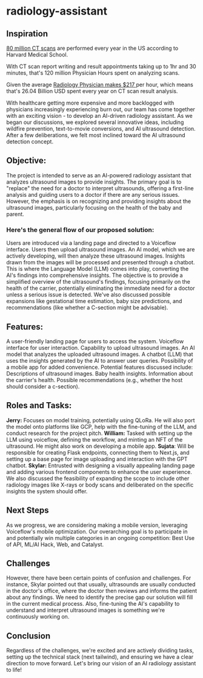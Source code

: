 # radiology-assistant

## Inspiration

[80 million CT scans](https://www.health.harvard.edu/cancer/radiation-risk-from-medical-imaging) are performed every year in the US according to Harvard Medical School.

With CT scan report writing and result appointments taking up to 1hr and 30 minutes, that's 120 million Physician Hours spent on analyzing scans.

Given the average [Radiology Physician makes $217 ](https://www.salary.com/research/salary/benchmark/physician-radiology-hourly-wages) per hour, which means that's 26.04 Billion USD spent every year on CT scan result analysis.

With healthcare getting more expensive and more backlogged with physicians increasingly experiencing burn out, our team has come together with an exciting vision - to develop an AI-driven radiology assistant. As we began our discussions, we explored several innovative ideas, including wildfire prevention, text-to-movie conversions, and AI ultrasound detection. After a few deliberations, we felt most inclined toward the AI ultrasound detection concept.

## Objective:
The project is intended to serve as an AI-powered radiology assistant that analyzes ultrasound images to provide insights. The primary goal is to "replace" the need for a doctor to interpret ultrasounds, offering a first-line analysis and guiding users to a doctor if there are any serious issues. However, the emphasis is on recognizing and providing insights about the ultrasound images, particularly focusing on the health of the baby and parent.

### Here's the general flow of our proposed solution:

Users are introduced via a landing page and directed to a Voiceflow interface.
Users then upload ultrasound images.
An AI model, which we are actively developing, will then analyze these ultrasound images.
Insights drawn from the images will be processed and presented through a chatbot. This is where the Language Model (LLM) comes into play, converting the AI's findings into comprehensive insights.
The objective is to provide a simplified overview of the ultrasound's findings, focusing primarily on the health of the carrier, potentially eliminating the immediate need for a doctor unless a serious issue is detected.
We've also discussed possible expansions like gestational time estimation, baby size predictions, and recommendations (like whether a C-section might be advisable).

## Features:

A user-friendly landing page for users to access the system.
Voiceflow interface for user interaction.
Capability to upload ultrasound images.
An AI model that analyzes the uploaded ultrasound images.
A chatbot (LLM) that uses the insights generated by the AI to answer user queries.
Possibility of a mobile app for added convenience.
Potential features discussed include:
Descriptions of ultrasound images.
Baby health insights.
Information about the carrier's health.
Possible recommendations (e.g., whether the host should consider a c-section).

## Roles and Tasks:

**Jerry:** Focuses on model training, potentially using QLoRa. He will also port the model onto platforms like GCP, help with the fine-tuning of the LLM, and conduct research for the project pitch.
**William:** Tasked with setting up the LLM using voiceflow, defining the workflow, and minting an NFT of the ultrasound. He might also work on developing a mobile app.
**Sujata**: Will be responsible for creating Flask endpoints, connecting them to Next.js, and setting up a base page for image uploading and interaction with the GPT chatbot.
**Skylar:** Entrusted with designing a visually appealing landing page and adding various frontend components to enhance the user experience.
We also discussed the feasibility of expanding the scope to include other radiology images like X-rays or body scans and deliberated on the specific insights the system should offer.

## Next Steps

As we progress, we are considering making a mobile version, leveraging Voiceflow's mobile optimization. Our overarching goal is to participate in and potentially win multiple categories in an ongoing competition: Best Use of API, ML/AI Hack, Web, and Catalyst.

## Challenges

However, there have been certain points of confusion and challenges. For instance, Skylar pointed out that usually, ultrasounds are usually conducted in the doctor's office, where the doctor then reviews and informs the patient about any findings. We need to identify the precise gap our solution will fill in the current medical process. Also, fine-tuning the AI's capability to understand and interpret ultrasound images is something we're continuously working on.

## Conclusion

Regardless of the challenges, we're excited and are actively dividing tasks, setting up the technical stack (next tailwind), and ensuring we have a clear direction to move forward. Let's bring our vision of an AI radiology assistant to life!
